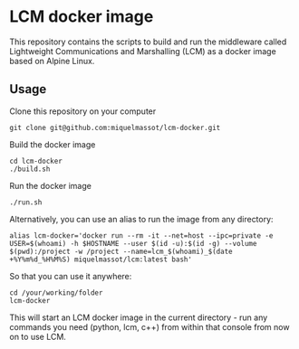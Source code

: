 # LCM docker image

This repository contains the scripts to build and run the middleware called Lightweight Communications and Marshalling (LCM) as a docker image based on Alpine Linux.

## Usage

Clone this repository on your computer

    git clone git@github.com:miquelmassot/lcm-docker.git

Build the docker image

    cd lcm-docker
    ./build.sh

Run the docker image

    ./run.sh

Alternatively, you can use an alias to run the image from any directory:

    alias lcm-docker='docker run --rm -it --net=host --ipc=private -e USER=$(whoami) -h $HOSTNAME --user $(id -u):$(id -g) --volume $(pwd):/project -w /project --name=lcm_$(whoami)_$(date +%Y%m%d_%H%M%S) miquelmassot/lcm:latest bash'

So that you can use it anywhere:

    cd /your/working/folder
    lcm-docker

This will start an LCM docker image in the current directory - run any commands you need (python, lcm, c++) from within that console from now on to use LCM.
